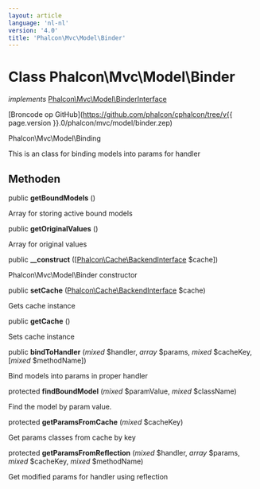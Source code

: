 ```yaml
---
layout: article
language: 'nl-nl'
version: '4.0'
title: 'Phalcon\Mvc\Model\Binder'
---
```

# Class **Phalcon\Mvc\Model\Binder**

*implements* [Phalcon\Mvc\Model\BinderInterface](Phalcon_Mvc_Model_BinderInterface)

[Broncode op GitHub](https://github.com/phalcon/cphalcon/tree/v{{ page.version }}.0/phalcon/mvc/model/binder.zep)

Phalcon\Mvc\Model\Binding

This is an class for binding models into params for handler

## Methoden

public **getBoundModels** ()

Array for storing active bound models

public **getOriginalValues** ()

Array for original values

public **__construct** ([[Phalcon\Cache\BackendInterface](Phalcon_Cache_BackendInterface) $cache])

Phalcon\Mvc\Model\Binder constructor

public **setCache** ([Phalcon\Cache\BackendInterface](Phalcon_Cache_BackendInterface) $cache)

Gets cache instance

public **getCache** ()

Sets cache instance

public **bindToHandler** (*mixed* $handler, *array* $params, *mixed* $cacheKey, [*mixed* $methodName])

Bind models into params in proper handler

protected **findBoundModel** (*mixed* $paramValue, *mixed* $className)

Find the model by param value.

protected **getParamsFromCache** (*mixed* $cacheKey)

Get params classes from cache by key

protected **getParamsFromReflection** (*mixed* $handler, *array* $params, *mixed* $cacheKey, *mixed* $methodName)

Get modified params for handler using reflection